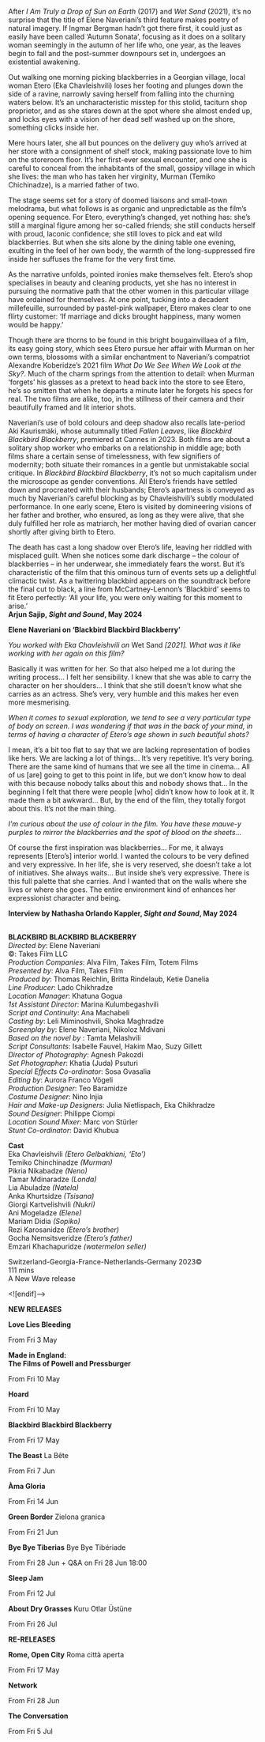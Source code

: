 
After _I Am Truly a Drop of Sun on Earth_ (2017) and _Wet Sand_ (2021), it’s no surprise that the title of Elene Naveriani’s third feature makes poetry of natural imagery. If Ingmar Bergman hadn’t got there first, it could just as easily have been called ‘Autumn Sonata’, focusing as it does on a solitary woman seemingly in the autumn of her life who, one year, as the leaves begin to fall and the post-summer downpours set in, undergoes an existential awakening.

Out walking one morning picking blackberries in a Georgian village, local woman Etero (Eka Chavleishvili) loses her footing and plunges down the side of a ravine, narrowly saving herself from falling into the churning waters below. It’s an uncharacteristic misstep for this stolid, taciturn shop proprietor, and as she stares down at the spot where she almost ended up, and locks eyes with a vision of her dead self washed up on the shore, something clicks inside her.

Mere hours later, she all but pounces on the delivery guy who’s arrived at her store with a consignment of shelf stock, making passionate love to him on the storeroom floor. It’s her first-ever sexual encounter, and one she is careful to conceal from the inhabitants of the small, gossipy village in which she lives: the man who has taken her virginity, Murman (Temiko Chichinadze), is a married father of two.

The stage seems set for a story of doomed liaisons and small-town melodrama, but what follows is as organic and unpredictable as the film’s opening sequence. For Etero, everything’s changed, yet nothing has: she’s still a marginal figure among her so-called friends; she still conducts herself with proud, laconic confidence; she still loves to pick and eat wild blackberries. But when she sits alone by the dining table one evening, exulting in the feel of her own body, the warmth of the long-suppressed fire inside her suffuses the frame for the very first time.

As the narrative unfolds, pointed ironies make themselves felt. Etero’s shop specialises in beauty and cleaning products, yet she has no interest in pursuing the normative path that the other women in this particular village have ordained for themselves. At one point, tucking into a decadent millefeuille, surrounded by pastel-pink wallpaper, Etero makes clear to one flirty customer: ‘If marriage and dicks brought happiness, many women would be happy.’

Though there are thorns to be found in this bright bougainvillaea of a film, its easy going story, which sees Etero pursue her affair with Murman on her own terms, blossoms with a similar enchantment to Naveriani’s compatriot Alexandre Koberidze’s 2021 film _What Do We See When We Look at the Sky?_. Much of the charm springs from the attention to detail: when Murman ‘forgets’ his glasses as a pretext to head back into the store to see Etero, he’s so smitten that when he departs a minute later he forgets his specs for real. The two films are alike, too, in the stillness of their camera and their beautifully framed and lit interior shots.

Naveriani’s use of bold colours and deep shadow also recalls late-period Aki Kaurismäki, whose autumnally titled _Fallen Leaves_, like _Blackbird Blackbird Blackberry_, premiered at Cannes in 2023. Both films are about a solitary shop worker who embarks on a relationship in middle age; both films share a certain sense of timelessness, with few signifiers of modernity; both situate their romances in a gentle but unmistakable social critique. In _Blackbird Blackbird Blackberry_, it’s not so much capitalism under the microscope as gender conventions. All Etero’s friends have settled down and procreated with their husbands; Etero’s apartness is conveyed as much by Naveriani’s careful blocking as by Chavleishvili’s subtly modulated performance. In one early scene, Etero is visited by domineering visions of her father and brother, who ensured, as long as they were alive, that she duly fulfilled her role as matriarch, her mother having died of ovarian cancer shortly after giving birth to Etero.

The death has cast a long shadow over Etero’s life, leaving her riddled with misplaced guilt. When she notices some dark discharge – the colour of blackberries – in her underwear, she immediately fears the worst. But it’s characteristic of the film that this ominous turn of events sets up a delightful climactic twist. As a twittering blackbird appears on the soundtrack before the final cut to black, a line from McCartney-Lennon’s ‘Blackbird’ seems to fit Etero perfectly: ‘All your life, you were only waiting for this moment to arise.’  
**Arjun Sajip, _Sight and Sound_, May 2024**
<br>

**Elene Naveriani on ‘Blackbird Blackbird Blackberry’**

_You worked with Eka Chavleishvili on_ Wet Sand _[2021]. What was it like working with her again on this film?_

Basically it was written for her. So that also helped me a lot during the writing process… I felt her sensibility. I knew that she was able to carry the character on her shoulders… I think that she still doesn’t know what she carries as an actress. She’s very, very humble and this makes her even more mesmerising.

_When it comes to sexual exploration, we tend to see a very particular type of body on screen. I was wondering if that was in the back of your mind, in terms of having a character of Etero’s age shown in such beautiful shots?_

I mean, it’s a bit too flat to say that we are lacking representation of bodies like hers. We are lacking a lot of things… It’s very repetitive. It’s very boring. There are the same kind of humans that we see all the time in cinema… All of us [are] going to get to this point in life, but we don’t know how to deal with this because nobody talks about this and nobody shows that… In the beginning I felt that there were people [who] didn’t know how to look at it. It made them a bit awkward… But, by the end of the film, they totally forgot about this. It’s not the main thing.

_I’m curious about the use of colour in the film. You have these mauve-y purples to mirror the blackberries and the spot of blood on the sheets…_

Of course the first inspiration was blackberries… For me, it always represents [Etero’s] interior world. I wanted the colours to be very defined and very expressive. In her life, she is very reserved, she doesn’t take a lot of initiatives. She always waits… But inside she’s very expressive. There is this full palette that she carries. And I wanted that on the walls where she lives or where she goes. The entire environment kind of enhances her expressionist character and being.

**Interview by Nathasha Orlando Kappler, _Sight and Sound_, May 2024**
<br><br>

**BLACKBIRD BLACKBIRD BLACKBERRY**  
_Directed by_: Elene Naveriani  
©: Takes Film LLC  
_Production Companies_: Alva Film, Takes Film, Totem Films  
_Presented by_: Alva Film, Takes Film  
_Produced by_: Thomas Reichlin, Britta Rindelaub, Ketie Danelia  
_Line Producer_: Lado Chikhradze  
_Location Manager_: Khatuna Gogua  
_1st Assistant Director_: Marina Kulumbegashvili  
_Script and Continuity_: Ana Machabeli  
_Casting by_: Leli Miminoshvili, Shoka Maghradze  
_Screenplay by_: Elene Naveriani, Nikoloz Mdivani  
_Based on the novel by_ : Tamta Melashvili  
_Script Consultants_: Isabelle Fauvel, Hakim Mao, Suzy Gillett  
_Director of Photography_: Agnesh Pakozdi  
_Set Photographer_: Khatia (Juda) Psuturi  
_Special Effects Co-ordinator_: Sosa Gvasalia  
_Editing by_: Aurora Franco Vögeli  
_Production Designer_: Teo Baramidze  
_Costume Designer_: Nino Injia  
_Hair and Make-up Designers_: Julia Nietlispach,  Eka Chikhradze  
_Sound Designer_: Philippe Ciompi  
_Location Sound Mixer_: Marc von Stürler  
_Stunt Co-ordinator_: David Khubua

**Cast**  
Eka Chavleishvili _(Etero Gelbakhiani, ‘Eto’)_  
Temiko Chinchinadze _(Murman)_  
Pikria Nikabadze _(Neno)_  
Tamar Mdinaradze _(Londa)_  
Lia Abuladze _(Natela)_  
Anka Khurtsidze _(Tsisana)_  
Giorgi Kartvelishvili _(Nukri)_  
Ani Mogeladze _(Elene)_  
Mariam Didia _(Sopiko)_  
Rezi Karosanidze _(Etero’s brother)_  
Gocha Nemsitsveridze _(Etero’s father)_  
Emzari Khachapuridze _(watermelon seller)_

Switzerland-Georgia-France-Netherlands-Germany 2023©  
111 mins  
A New Wave release

<![endif]-->

**NEW RELEASES**

**Love Lies Bleeding**

From Fri 3 May

**Made in England:  
The Films of Powell and Pressburger**

From Fri 10 May

**Hoard**

From Fri 10 May

**Blackbird Blackbird Blackberry**

From Fri 17 May

**The Beast** La Bête

From Fri 7 Jun

**Àma Gloria**

From Fri 14 Jun

**Green Border** Zielona granica

From Fri 21 Jun

**Bye Bye Tiberias** Bye Bye Tibériade

From Fri 28 Jun + Q&A on Fri 28 Jun 18:00

**Sleep Jam**

From Fri 12 Jul

**About Dry Grasses** Kuru Otlar Üstüne

From Fri 26 Jul

**RE-RELEASES**

**Rome, Open City** Roma città aperta

From Fri 17 May

**Network**

From Fri 28 Jun

**The Conversation**

From Fri 5 Jul
<!--stackedit_data:
eyJoaXN0b3J5IjpbMTk3NTY3MDUwOV19
-->